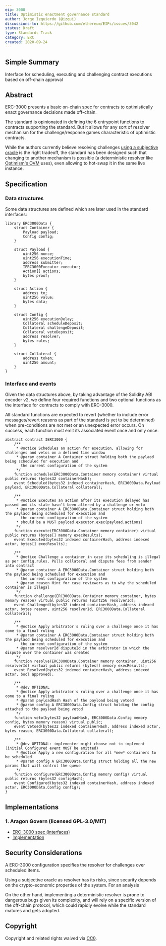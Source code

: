 ```yaml
---
eip: 3000
title: Optimistic enactment governance standard
author: Jorge Izquierdo (@izqui)
discussions-to: https://github.com/ethereum/EIPs/issues/3042
status: Draft
type: Standards Track
category: ERC
created: 2020-09-24
---
```


## Simple Summary

Interface for scheduling, executing and challenging contract executions based on off-chain approval

## Abstract

ERC-3000 presents a basic on-chain spec for contracts to optimistically enact governance decisions made off-chain.

The standard is opinionated in defining the 6 entrypoint functions to contracts supporting the standard. But it allows for any sort of resolver mechanism for the challenge/response games characteristic of optimistic contracts.

While the authors currently believe resolving challenges [using a subjective oracle](https://aragon.org/blog/snapshot) is the right tradeoff, the standard has been designed such that changing to another mechanism is possible (a deterministic resolver like [Optimism's OVM](https://optimism.io) uses), even allowing to hot-swap it in the same live instance.

## Specification

### Data structures

Some data structures are defined which are later used in the standard interfaces:

```solidity
library ERC3000Data {
    struct Container {
        Payload payload;
        Config config;
    }

    struct Payload {
        uint256 nonce;
        uint256 executionTime;
        address submitter;
        IERC3000Executor executor;
        Action[] actions;
        bytes proof;
    }

    struct Action {
        address to;
        uint256 value;
        bytes data;
    }

    struct Config {
        uint256 executionDelay;
        Collateral scheduleDeposit;
        Collateral challengeDeposit;
        Collateral vetoDeposit;
        address resolver;
        bytes rules;
    }

    struct Collateral {
        address token;
        uint256 amount;
    }
}
```

### Interface and events

Given the data structures above, by taking advantage of the Solidity ABI encoder v2, we define four required functions and two optional functions as the interface for contracts to comply with ERC-3000.

All standard functions are expected to revert (whether to include error messages/revert reasons as part of the standard is yet to be determined) when pre-conditions are not met or an unexpected error occurs. On success, each function must emit its associated event once and only once.

```solidity
abstract contract IERC3000 {
    /**
     * @notice Schedules an action for execution, allowing for challenges and vetos on a defined time window
     * @param container A Container struct holding both the paylaod being scheduled for execution and
       the current configuration of the system
     */
    function schedule(ERC3000Data.Container memory container) virtual public returns (bytes32 containerHash);
    event Scheduled(bytes32 indexed containerHash, ERC3000Data.Payload payload, ERC3000Data.Collateral collateral);

    /**
     * @notice Executes an action after its execution delayed has passed and its state hasn't been altered by a challenge or veto
     * @param container A ERC3000Data.Container struct holding both the paylaod being scheduled for execution and
       the current configuration of the system
     * should be a MUST payload.executor.exec(payload.actions)
     */
    function execute(ERC3000Data.Container memory container) virtual public returns (bytes[] memory execResults);
    event Executed(bytes32 indexed containerHash, address indexed actor, bytes[] execResults);

    /**
     * @notice Challenge a container in case its scheduling is illegal as per Config.rules. Pulls collateral and dispute fees from sender into contract
     * @param container A ERC3000Data.Container struct holding both the paylaod being scheduled for execution and
       the current configuration of the system
     * @param reason Hint for case reviewers as to why the scheduled container is illegal
     */
    function challenge(ERC3000Data.Container memory container, bytes memory reason) virtual public returns (uint256 resolverId);
    event Challenged(bytes32 indexed containerHash, address indexed actor, bytes reason, uint256 resolverId, ERC3000Data.Collateral collateral);

    /**
     * @notice Apply arbitrator's ruling over a challenge once it has come to a final ruling
     * @param container A ERC3000Data.Container struct holding both the paylaod being scheduled for execution and
       the current configuration of the system
     * @param resolverId disputeId in the arbitrator in which the dispute over the container was created
     */
    function resolve(ERC3000Data.Container memory container, uint256 resolverId) virtual public returns (bytes[] memory execResults);
    event Resolved(bytes32 indexed containerHash, address indexed actor, bool approved);

    /**
     * @dev OPTIONAL
     * @notice Apply arbitrator's ruling over a challenge once it has come to a final ruling
     * @param payloadHash Hash of the payload being vetoed
     * @param config A ERC3000Data.Config struct holding the config attached to the payload being vetod
     */
    function veto(bytes32 payloadHash, ERC3000Data.Config memory config, bytes memory reason) virtual public;
    event Vetoed(bytes32 indexed containerHash, address indexed actor, bytes reason, ERC3000Data.Collateral collateral);

    /**
     * @dev OPTIONAL: implementer might choose not to implement (initial Configured event MUST be emitted)
     * @notice Apply a new configuration for all *new* containers to be scheduled
     * @param config A ERC3000Data.Config struct holding all the new params that will control the queue
     */
    function configure(ERC3000Data.Config memory config) virtual public returns (bytes32 configHash);
    event Configured(bytes32 indexed containerHash, address indexed actor, ERC3000Data.Config config);
}
```

## Implementations

### 1. Aragon Govern (licensed GPL-3.0/MIT)

- [ERC-3000 spec (interfaces)](https://github.com/aragon/govern/blob/master/packages/erc3k)
- [Implementation](https://github.com/aragon/govern/blob/master/packages/govern-core)

## Security Considerations

A ERC-3000 configuration specifies the resolver for challenges over scheduled items.

Using a subjective oracle as resolver has its risks, since security depends on the crypto-economic properties of the system. For an analysis 

On the other hand, implementing a deterministic resolver is prone to dangerous bugs given its complexity, and will rely on a specific version of the off-chain protocol, which could rapidly evolve while the standard matures and gets adopted.

## Copyright
Copyright and related rights waived via [CC0](https://creativecommons.org/publicdomain/zero/1.0/).
